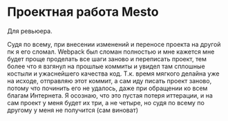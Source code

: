 # Проектная работа Mesto

Для ревьюера.

Судя по всему, при внесении изменений и переносе проекта на другой пк я его сломал. Webpack был сломан полностью и мне кажется мне будет проще проделать все шаги заново и переписать проект, тем более что я взгянул на прошлые коммиты и увидел там сплошные костыли и ужаснейшего качества код.
Т.к. время мягкого делайна уже на исходе, отправляю этот коммит, а сам иду писать проект заново, потому что починить его не удалось, даже при обращении ко всем благам Интернета.
Я осознаю, что это пустая потеря иттерации, и на сам проект у меня будет их три, а не четыре, но судя по всему по другому у меня не получится (сам виноват) 
